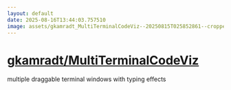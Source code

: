 ```yaml
---
layout: default
date: 2025-08-16T13:44:03.757510
image: assets/gkamradt_MultiTerminalCodeViz--20250815T025852861--cropped.png
---
```


# [gkamradt/MultiTerminalCodeViz](https://github.com/gkamradt/MultiTerminalCodeViz)

multiple draggable terminal windows with typing effects
